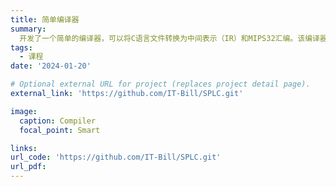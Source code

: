 ```yaml
---
title: 简单编译器
summary: 
  开发了一个简单的编译器，可以将C语言文件转换为中间表示（IR）和MIPS32汇编。该编译器支持基本功能，如I/O操作、控制流和函数调用。它包括全面的词法分析、语法分析和语义分析，并且可以显示详细的错误信息。
tags:
  - 课程
date: '2024-01-20'

# Optional external URL for project (replaces project detail page).
external_link: 'https://github.com/IT-Bill/SPLC.git'

image:
  caption: Compiler
  focal_point: Smart

links:
url_code: 'https://github.com/IT-Bill/SPLC.git'
url_pdf: 
---
```

